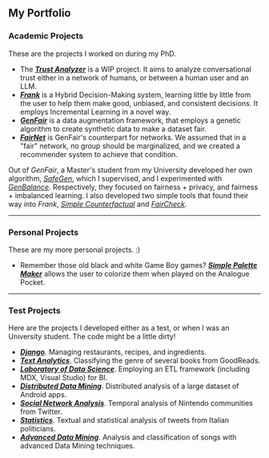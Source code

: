 ## My Portfolio

### Academic Projects
These are the projects I worked on during my PhD.

- The **[_Trust Analyzer_](https://gricetrust.streamlit.app/)** is a WIP project. It aims to analyze conversational trust either in a network of humans, or between a human user and an LLM.
- **[_Frank_](https://github.com/FedericoMz/Frank/)** is a Hybrid Decision-Making system, learning little by little from the user to help them make good, unbiased, and consistent decisions. It employs Incremental Learning in a novel way.
- **[_GenFair_](https://github.com/FedericoMz/GenFair)** is a data augmentation framework, that employs a genetic algorithm to create synthetic data to make a dataset fair. 
- **[_FairNet_](https://raw.githubusercontent.com/FedericoMz/FedericoMz.github.io/main/FairNet_Poster.pdf)** is GenFair's counterpart for networks. We assumed that in a "fair" network, no group should be marginalized, and we created a recommender system to achieve that condition.

Out of _GenFair_, a Master's student from my University developed her own algorithm, _[SafeGen](https://github.com/rossiele/SafeGen)_, which I supervised, and I experimented with _[GenBalance](https://github.com/FedericoMz/GenBalance)_. Respectively, they focused on fairness + privacy, and fairness + imbalanced learning. I also developed two simple tools that found their way into _Frank_, [_Simple Counterfactual_](SimpleCounterfactual) and [_FairCheck_](https://github.com/FedericoMz/FairCheck).

---
### Personal Projects
These are my more personal projects. :)

- Remember those old black and white Game Boy games? **[_Simple Palette Maker_](https://github.com/FedericoMz/SimplePaletteMaker)** allows the user to colorize them when played on the Analogue Pocket.

---
### Test Projects
Here are the projects I developed either as a test, or when I was an University student. The code might be a little dirty!

- **[_Django_](https://github.com/FedericoMz/DjangoTest)**. Managing restaurants, recipes, and ingredients.
- **[_Text Analytics_](https://github.com/ericacau/Text-Analytics)**. Classifying the genre of several books from GoodReads.
- **[_Laboratory of Data Science_](https://github.com/FedericoMz/LDS)**. Employing an ETL framework (including MDX, Visual Studio) for BI.
- **[_Distributed Data Mining_](https://github.com/FedericoMz/DDAM-APPEAL)**. Distributed analysis of a large dataset of Android apps.
- **[_Social Network Analysis_](https://github.com/andreafailla/Who-Made-the-Switch)**. Temporal analysis of Nintendo communities from Twitter.
- **[_Statistics_](https://github.com/FedericoMz/StagedPolitics)**. Textual and statistical analysis of tweets from Italian politicians.
- **[_Advanced Data Mining_](https://github.com/FedericoMz/StagedPolitics)**. Analysis and classification of songs with advanced Data Mining techniques.
